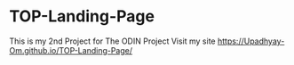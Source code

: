 # TOP-Landing-Page
This is my 2nd Project for The ODIN Project 
Visit my site https://Upadhyay-Om.github.io/TOP-Landing-Page/
